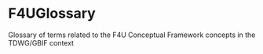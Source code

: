 # F4UGlossary
Glossary of terms related to the F4U Conceptual Framework concepts in the TDWG/GBIF context
